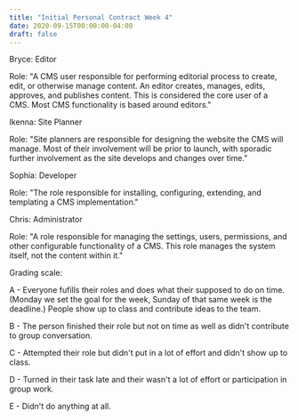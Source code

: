 ```yaml
---
title: "Initial Personal Contract Week 4"
date: 2020-09-15T00:00:00-04:00
draft: false
---
```

Bryce: Editor






Role: "A CMS user responsible for performing editorial process to create, edit, or otherwise manage content. An editor creates, manages, edits, approves, and publishes content. This is considered the core user of a CMS. Most CMS functionality is based around editors."






Ikenna: Site Planner






Role: "Site planners are responsible for designing the website the CMS will manage. Most of their involvement will be prior to launch, with sporadic further involvement as the site develops and changes over time."





Sophia: Developer





Role: "The role responsible for installing, configuring, extending, and templating a CMS implementation."





Chris: Administrator






Role: "A role responsible for managing the settings, users, permissions, and other configurable functionality of a CMS. This role manages the system itself, not the content within it."






Grading scale:






A - Everyone fufills their roles and does what their supposed to do on time. (Monday we set the goal for the week, Sunday of that same week is the deadline.) People show up to class and contribute ideas to the team.





B - The person finished their role but not on time as well as didn't contribute to group conversation.





C - Attempted their role but didn't put in a lot of effort and didn't show up to class.





D - Turned in their task late and their wasn't a lot of effort or participation in group work.





E - Didn't do anything at all.
